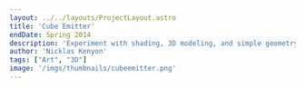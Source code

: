 ```yaml
---
layout: ../../layouts/ProjectLayout.astro
title: 'Cube Emitter'
endDate: Spring 2014
description: 'Experiment with shading, 3D modeling, and simple geometry'
author: 'Nicklas Kenyon'
tags: ["Art", "3D"]
image: '/imgs/thumbnails/cubeemitter.png'
---
```



